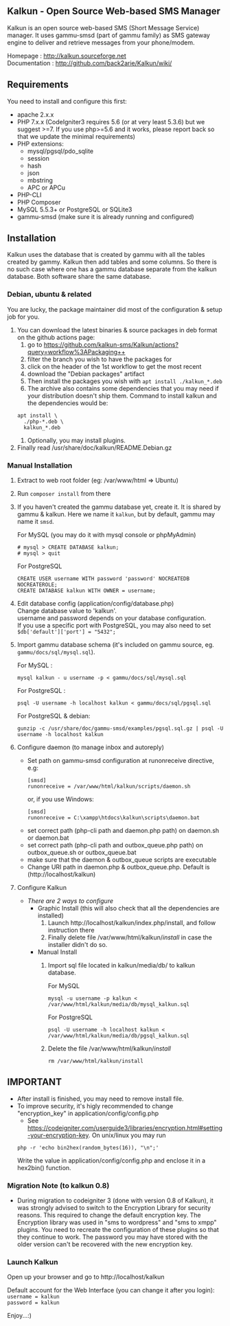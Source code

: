 ## Kalkun - Open Source Web-based SMS Manager
Kalkun is an open source web-based SMS (Short Message Service) manager. It uses gammu-smsd (part of gammu family) as SMS gateway engine to deliver and retrieve messages from your phone/modem.

Homepage : http://kalkun.sourceforge.net  
Documentation : http://github.com/back2arie/Kalkun/wiki/

## Requirements
You need to install and configure this first:
* apache 2.x.x
* PHP 7.x.x (CodeIgniter3 requires 5.6 (or at very least 5.3.6) but we suggest >=7. If you use php>=5.6 and it works, please report back so that we update the minimal requirements)
* PHP extensions:
  * mysql/pgsql/pdo_sqlite
  * session
  * hash
  * json
  * mbstring
  * APC or APCu
* PHP-CLI
* PHP Composer
* MySQL 5.5.3+ or PostgreSQL or SQLite3
* gammu-smsd (make sure it is already running and configured)

## Installation

Kalkun uses the database that is created by gammu with all the tables created by gammy. Kalkun then add tables and some columns. So there is no such case where one has a gammu database separate from the kalkun database. Both software share the same database.

### Debian, ubuntu & related

You are lucky, the package maintainer did most of the configuration & setup job for you.

1. You can download the latest binaries & source packages in deb format on the
github actions page:
    1. go to https://github.com/kalkun-sms/Kalkun/actions?query=workflow%3APackaging++
    1. filter the branch you wish to have the packages for
    1. click on the header of the 1st workflow to get the most recent
    1. download the "Debian packages" artifact
    1. Then install the packages you wish with `apt install ./kalkun_*.deb`
    1. The archive also contains some dependencies that you may need if your distribution doesn't ship them. Command to install kalkun and the dependencies would be:
    ```
    apt install \
      ./php-*.deb \
      kalkun_*.deb
    ```
    1. Optionally, you may install plugins.
1. Finally read /usr/share/doc/kalkun/README.Debian.gz

### Manual Installation

1. Extract to web root folder (eg: /var/www/html => Ubuntu)
1. Run `composer install` from there
1. If you haven't created the gammu database yet, create it. It is shared by gammu & kalkun. Here we name it `kalkun`, but by default, gammu may name it `smsd`.

   For MySQL (you may do it with mysql console or phpMyAdmin)
     ```
     # mysql > CREATE DATABASE kalkun;
     # mysql > quit
     ```
   For PostgreSQL
    ```
    CREATE USER username WITH password 'password' NOCREATEDB NOCREATEROLE;
    CREATE DATABASE kalkun WITH OWNER = username;
    ```
1. Edit database config (application/config/database.php)  
   Change database value to 'kalkun'.  
   username and password depends on your database configuration.  
   If you use a specific port with PostgreSQL, you may also need to set
   `$db['default']['port'] = "5432";`

1. Import gammu database schema (it's included on gammu source, eg. `gammu/docs/sql/mysql.sql`).

    For MySQL : 
    ```
    mysql kalkun - u username -p < gammu/docs/sql/mysql.sql
    ```
    For PostgreSQL : 
    ```
    psql -U username -h localhost kalkun < gammu/docs/sql/pgsql.sql
    ```
    For PostgreSQL & debian:
    ```
    gunzip -c /usr/share/doc/gammu-smsd/examples/pgsql.sql.gz | psql -U username -h localhost kalkun
    ```
1. Configure daemon (to manage inbox and autoreply)
   -  Set path on gammu-smsd configuration at runonreceive directive, e.g:
      ```
      [smsd]
      runonreceive = /var/www/html/kalkun/scripts/daemon.sh
      ```
      or, if you use Windows:
      ```
      [smsd]
      runonreceive = C:\xampp\htdocs\kalkun\scripts\daemon.bat
      ```
   - set correct path (php-cli path and daemon.php path) on daemon.sh or daemon.bat
   - set correct path (php-cli path and outbox_queue.php path) on outbox_queue.sh or outbox_queue.bat
   - make sure that the daemon & outbox_queue scripts are executable
   - Change URI path in daemon.php & outbox_queue.php. Default is (http://localhost/kalkun)
1. Configure Kalkun
    - _There are 2 ways to configure_
        - Graphic Install (this will also check that all the dependencies are installed)  
          1. Launch http://localhost/kalkun/index.php/install, and follow instruction there
          1. Finally delete file /var/www/html/kalkun/*install* in case the installer didn't do so.
        - Manual Install 
          1. Import sql file located in kalkun/media/db/ to kalkun database.
        
             For MySQL
             ```
             mysql -u username -p kalkun < /var/www/html/kalkun/media/db/mysql_kalkun.sql
             ```
             For PostgreSQL
             ```
             psql -U username -h localhost kalkun < /var/www/html/kalkun/media/db/pgsql_kalkun.sql
             ```
           2. Delete the file /var/www/html/kalkun/*install* 
           
              `rm /var/www/html/kalkun/install`

## IMPORTANT
  * After install is finished, you may need to remove install file.
  * To improve security, it's higly recommended to change "encryption_key" in application/config/config.php
    - See https://codeigniter.com/userguide3/libraries/encryption.html#setting-your-encryption-key. On unix/linux you may run
    ```
    php -r 'echo bin2hex(random_bytes(16)), "\n";'
    ```
    Write the value in application/config/config.php and enclose it in a hex2bin() function.

### Migration Note (to kalkun 0.8)
  * During migration to codeigniter 3 (done with version 0.8 of Kalkun), it was strongly advised to switch to the Encryption Library for security reasons. This required to change the default encryption key. The Encryption library was used in "sms to wordpress" and "sms to xmpp" plugins. You need to recreate the configuration of these plugins so that they continue to work.
  The password you may have stored with the older version can't be recovered with the new encryption key.

### Launch Kalkun
Open up your browser and go to http://localhost/kalkun

Default account for the Web Interface (you can change it after you login):  
`username = kalkun`  
`password = kalkun`

Enjoy...:)
